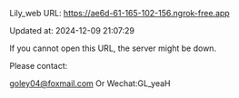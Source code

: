 Lily_web URL: https://ae6d-61-165-102-156.ngrok-free.app

Updated at: 2024-12-09 21:07:29

If you cannot open this URL, the server might be down.

Please contact: 

goley04@foxmail.com Or Wechat:GL_yeaH